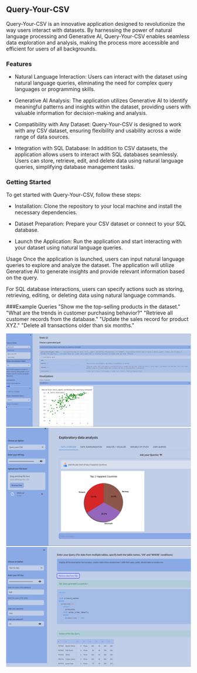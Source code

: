 ## Query-Your-CSV

Query-Your-CSV is an innovative application designed to revolutionize the way users interact with datasets. By harnessing the power of natural language processing and Generative AI, Query-Your-CSV enables seamless data exploration and analysis, making the process more accessible and efficient for users of all backgrounds.

### Features

- Natural Language Interaction: Users can interact with the dataset using natural language queries, eliminating the need for complex query languages or programming skills.

- Generative AI Analysis: The application utilizes Generative AI to identify meaningful patterns and insights within the dataset, providing users with valuable information for decision-making and analysis.

- Compatibility with Any Dataset: Query-Your-CSV is designed to work with any CSV dataset, ensuring flexibility and usability across a wide range of data sources.

- Integration with SQL Database: In addition to CSV datasets, the application allows users to interact with SQL databases seamlessly. Users can store, retrieve, edit, and delete data using natural language queries, simplifying database management tasks.

### Getting Started

To get started with Query-Your-CSV, follow these steps:

- Installation: Clone the repository to your local machine and install the necessary dependencies.

- Dataset Preparation: Prepare your CSV dataset or connect to your SQL database.

- Launch the Application: Run the application and start interacting with your dataset using natural language queries.

Usage
Once the application is launched, users can input natural language queries to explore and analyze the dataset. The application will utilize Generative AI to generate insights and provide relevant information based on the query.

For SQL database interactions, users can specify actions such as storing, retrieving, editing, or deleting data using natural language commands.

###Example Queries
"Show me the top-selling products in the dataset."
"What are the trends in customer purchasing behavior?"
"Retrieve all customer records from the database."
"Update the sales record for product XYZ."
"Delete all transactions older than six months."

![Sample Image](https://github.com/joyce0803/Query-Your-CSV/blob/main/query1.jpg)
![Sample Image](https://github.com/joyce0803/Query-Your-CSV/blob/main/query2.jpg)
![Sample Image](https://github.com/joyce0803/Query-Your-CSV/blob/main/query4.jpg)
